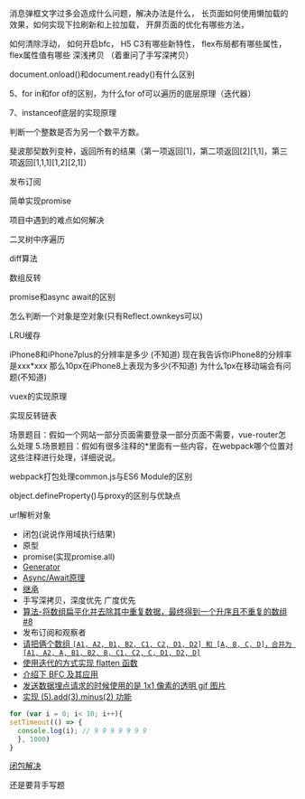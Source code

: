 消息弹框文字过多会造成什么问题，解决办法是什么，
长页面如何使用懒加载的效果，如何实现下拉刷新和上拉加载，
开屏页面的优化有哪些方法，

如何清除浮动，
如何开启bfc，
H5 C3有哪些新特性，
flex布局都有哪些属性，flex属性值有哪些
深浅拷贝 （着重问了手写深拷贝）

document.onload()和document.ready()有什么区别

5、for in和for of的区别，为什么for of可以遍历的底层原理（迭代器）

7、instanceof底层的实现原理


判断一个整数是否为另一个数平方数。

斐波那契数列变种，返回所有的结果（第一项返回[1]，第二项返回[2][1,1]，第三项返回[1,1,1][1,2][2,1]）

发布订阅

简单实现promise

项目中遇到的难点如何解决

二叉树中序遍历

diff算法

数组反转

promise和async await的区别

怎么判断一个对象是空对象(只有Reflect.ownkeys可以)

LRU缓存

iPhone8和iPhone7plus的分辨率是多少 (不知道)
现在我告诉你iPhone8的分辨率是xxx*xxx 那么10px在iPhone8上表现为多少(不知道)
为什么1px在移动端会有问题(不知道)

vuex的实现原理

实现反转链表

场景题目：假如一个网站一部分页面需要登录一部分页面不需要，vue-router怎么处理
5.场景题目：假如有很多注释的*里面有一些内容，在webpack哪个位置对这些注释进行处理，详细说说。

webpack打包处理common.js与ES6 Module的区别

object.defineProperty()与proxy的区别与优缺点

url解析对象

- 闭包(说说作用域执行结果)
- 原型
- promise(实现promise.all)
- [Generator](https://forrany.github.io/2018/08/28/2018-08-28-How-generator-works/)
- [Async/Await原理](https://juejin.cn/post/6844903891021086734)
- [继承](https://github.com/Advanced-Frontend/Daily-Interview-Question/issues/20)
- 手写深拷贝，深度优先 广度优先
- [算法-将数组扁平化并去除其中重复数据，最终得到一个升序且不重复的数组 #8](https://github.com/Advanced-Frontend/Daily-Interview-Question/issues/8)
- 发布订阅和观察者
- [请把俩个数组 `[A1, A2, B1, B2, C1, C2, D1, D2] 和 [A, B, C, D]，合并为 [A1, A2, A, B1, B2, B, C1, C2, C, D1, D2, D]`](https://github.com/Advanced-Frontend/Daily-Interview-Question/issues/39)
- [使用迭代的方式实现 flatten 函数](https://github.com/Advanced-Frontend/Daily-Interview-Question/issues/54)
- [介绍下 BFC 及其应用](https://github.com/Advanced-Frontend/Daily-Interview-Question/issues/59)
- [发送数据埋点请求的时候使用的是 1x1 像素的透明 gif 图片](https://github.com/Advanced-Frontend/Daily-Interview-Question/issues/87)
- [实现 (5).add(3).minus(2) 功能](https://github.com/Advanced-Frontend/Daily-Interview-Question/issues/88)

```js
for (var i = 0; i< 10; i++){
setTimeout(() => {
  console.log(i); // 9 9 9 9 9 9 9 
  }, 1000)
}
```
[闭包解决](https://github.com/Advanced-Frontend/Daily-Interview-Question/issues/43#issuecomment-471960211)

还是要背手写题